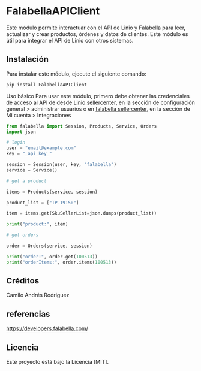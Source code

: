 # FalabellaAPIClient

Este módulo permite interactuar con el API de Linio y Falabella para leer, actualizar y crear productos, órdenes y datos de clientes. Este módulo es útil para integrar el API de Linio con otros sistemas.

## Instalación

Para instalar este módulo, ejecute el siguiente comando:

```bash
pip install FalabellaAPIClient
```

Uso básico
Para usar este módulo, primero debe obtener las credenciales de acceso al API de desde [Linio sellercenter](https://sellercenter.linio.com.co/), en la sección de configuración general > administrar usuarios ó en [falabella sellercenter](https://sellercenter.falabella.com/), en la sección de Mi cuenta > Integraciones

```python
from falabella import Session, Products, Service, Orders
import json

# login
user = "email@example.com"
key = "_api_key_"

session = Session(user, key, "falabella")
service = Service()

# get a product

items = Products(service, session)

product_list = ["TP-19150"]

item = items.get(SkuSellerList=json.dumps(product_list))

print("product:", item)

# get orders

order = Orders(service, session)

print("order:", order.get(100513))
print("orderItems:", order.items(100513))

```

## Créditos

Camilo Andrés Rodriguez

## referencias

https://developers.falabella.com/

## Licencia

Este proyecto está bajo la Licencia [MIT].